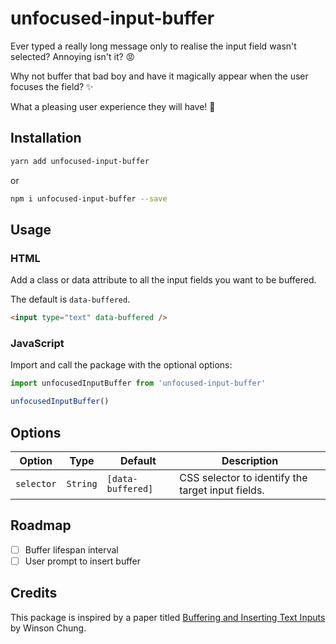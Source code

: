 # unfocused-input-buffer

Ever typed a really long message only to realise the input field wasn't selected? Annoying isn't it? 😡

Why not buffer that bad boy and have it magically appear when the user focuses the field? ✨

What a pleasing user experience they will have! 🤩

## Installation

```bash
yarn add unfocused-input-buffer
```

or

```bash
npm i unfocused-input-buffer --save
```

## Usage

### HTML

Add a class or data attribute to all the input fields you want to be buffered.

The default is `data-buffered`.

```html
<input type="text" data-buffered />
```

### JavaScript

Import and call the package with the optional options:

```js
import unfocusedInputBuffer from 'unfocused-input-buffer'

unfocusedInputBuffer()
```

## Options

| Option | Type | Default | Description |
| - | - | - | - |
| `selector` | `String` | `[data-buffered]` | CSS selector to identify the target input fields. |

## Roadmap

- [ ] Buffer lifespan interval
- [ ] User prompt to insert buffer

## Credits

This package is inspired by a paper titled [Buffering and Inserting Text Inputs](https://www.tdcommons.org/cgi/viewcontent.cgi?article=1023&context=dpubs_series) by Winson Chung.